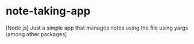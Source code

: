 # note-taking-app
[Node.js] Just a simple app that manages notes using the file using yargs (among other packages)
